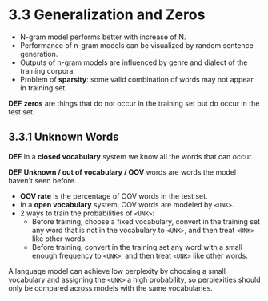 # 3.3 Generalization and Zeros

* N-gram model performs better with increase of N.
* Performance of n-gram models can be visualized by random sentence generation.
* Outputs of n-gram models are influenced by genre and dialect of the training corpora.
* Problem of **sparsity**: some valid combination of words may not appear in training set.

**DEF** **zeros** are things that do not occur in the training set but do occur in the test set.

## **3.3.1 Unknown Words**

**DEF** In a **closed vocabulary** system we know all the words that can occur.

**DEF** **Unknown / out of vocabulary / OOV** words are words the model haven't seen before.

* **OOV rate** is the percentage of OOV words in the test set.
* In a **open vocabulary** system, OOV words are modeled by `<UNK>`.
* 2 ways to train the probabilities of `<UNK>`:
  * Before training, choose a fixed vocabulary, convert in the training set any word that is not in the vocabulary to `<UNK>`, and then treat `<UNK>` like other words.
  * Before training, convert in the training set any word with a small enough frequency to `<UNK>`, and then treat `<UNK>` like other words.

A language model can achieve low perplexity by choosing a small vocabulary and assigning the `<UNK>` a high probability, so perplexities should only be compared across models with the same vocabularies.

